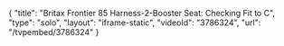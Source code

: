 {
    "title": "Britax Frontier 85 Harness-2-Booster Seat: Checking Fit to C",
    "type": "solo",
    "layout": "iframe-static",
    "videoId": "3786324",
    "url": "\/tvpembed\/3786324"
}